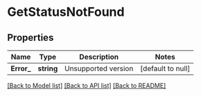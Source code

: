 # GetStatusNotFound

## Properties
Name | Type | Description | Notes
------------ | ------------- | ------------- | -------------
**Error_** | **string** | Unsupported version | [default to null]

[[Back to Model list]](../README.md#documentation-for-models) [[Back to API list]](../README.md#documentation-for-api-endpoints) [[Back to README]](../README.md)


